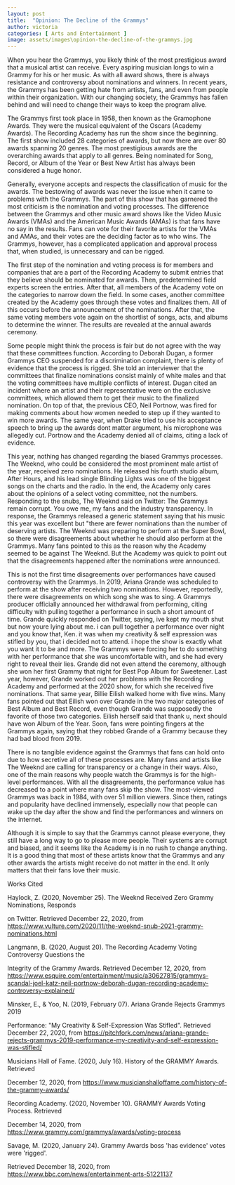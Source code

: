 ```yaml
---
layout: post
title:  "Opinion: The Decline of the Grammys"
author: victoria
categories: [ Arts and Entertainment ]
image: assets/images\opinion-the-decline-of-the-grammys.jpg
---
```


When you hear the Grammys, you likely think of the most prestigious award that a musical artist can receive. Every aspiring musician longs to win a Grammy for his or her music. As with all award shows, there is always resistance and controversy about nominations and winners. In recent years, the Grammys has been getting hate from artists, fans, and even from people within their organization. With our changing society, the Grammys has fallen behind and will need to change their ways to keep the program alive.

The Grammys first took place in 1958, then known as the Gramophone Awards. They were the musical equivalent of the Oscars (Academy Awards). The Recording Academy has run the show since the beginning. The first show included 28 categories of awards, but now there are over 80 awards spanning 20 genres. The most prestigious awards are the overarching awards that apply to all genres. Being nominated for Song, Record, or Album of the Year or Best New Artist has always been considered a huge honor. 

Generally, everyone accepts and respects the classification of music for the awards. The bestowing of awards was never the issue when it came to problems with the Grammys. The part of this show that has garnered the most criticism is the nomination and voting processes. The difference between the Grammys and other music award shows like the Video Music Awards (VMAs) and the American Music Awards (AMAs) is that fans have no say in the results. Fans can vote for their favorite artists for the VMAs and AMAs, and their votes are the deciding factor as to who wins. The Grammys, however, has a complicated application and approval process that, when studied, is unnecessary and can be rigged. 

The first step of the nomination and voting process is for members and companies that are a part of the Recording Academy to submit entries that they believe should be nominated for awards. Then, predetermined field experts screen the entries. After that, all members of the Academy vote on the categories to narrow down the field. In some cases, another committee created by the Academy goes through these votes and finalizes them. All of this occurs before the announcement of the nominations. After that, the same voting members vote again on the shortlist of songs, acts, and albums to determine the winner. The results are revealed at the annual awards ceremony. 

Some people might think the process is fair but do not agree with the way that these committees function. According to Deborah Dugan, a former Grammys CEO suspended for a discrimination complaint, there is plenty of evidence that the process is rigged. She told an interviewer that the committees that finalize nominations consist mainly of white males and that the voting committees have multiple conflicts of interest. Dugan cited an incident where an artist and their representative were on the exclusive committees, which allowed them to get their music to the finalized nomination. On top of that, the previous CEO, Neil Portnow, was fired for making comments about how women needed to step up if they wanted to win more awards. The same year, when Drake tried to use his acceptance speech to bring up the awards dont matter argument, his microphone was allegedly cut. Portnow and the Academy denied all of claims, citing a lack of evidence. 

This year, nothing has changed regarding the biased Grammys processes. The Weeknd, who could be considered the most prominent male artist of the year, received zero nominations. He released his fourth studio album, After Hours, and his lead single Blinding Lights was one of the biggest songs on the charts and the radio. In the end, the Academy only cares about the opinions of a select voting committee, not the numbers. Responding to the snubs, The Weeknd said on Twitter: The Grammys remain corrupt. You owe me, my fans and the industry transparency. In response, the Grammys released a generic statement saying that his music this year was excellent but "there are fewer nominations than the number of deserving artists. The Weeknd was preparing to perform at the Super Bowl, so there were disagreements about whether he should also perform at the Grammys. Many fans pointed to this as the reason why the Academy seemed to be against The Weeknd. But the Academy was quick to point out that the disagreements happened after the nominations were announced.

This is not the first time disagreements over performances have caused controversy with the Grammys. In 2019, Ariana Grande was scheduled to perform at the show after receiving two nominations. However, reportedly, there were disagreements on which song she was to sing. A Grammys producer officially announced her withdrawal from performing, citing difficulty with pulling together a performance in such a short amount of time. Grande quickly responded on Twitter, saying, ive kept my mouth shut but now youre lying about me. i can pull together a performance over night and you know that, Ken. it was when my creativity & self expression was stifled by you, that i decided not to attend. i hope the show is exactly what you want it to be and more. The Grammys were forcing her to do something with her performance that she was uncomfortable with, and she had every right to reveal their lies. Grande did not even attend the ceremony, although she won her first Grammy that night for Best Pop Album for Sweetener. Last year, however, Grande worked out her problems with the Recording Academy and performed at the 2020 show, for which she received five nominations. That same year, Billie Eilish walked home with five wins. Many fans pointed out that Eilish won over Grande in the two major categories of Best Album and Best Record, even though Grande was supposedly the favorite of those two categories. Eilish herself said that thank u, next should have won Album of the Year. Soon, fans were pointing fingers at the Grammys again, saying that they robbed Grande of a Grammy because they had bad blood from 2019. 

There is no tangible evidence against the Grammys that fans can hold onto due to how secretive all of these processes are. Many fans and artists like The Weeknd are calling for transparency or a change in their ways. Also, one of the main reasons why people watch the Grammys is for the high-level performances. With all the disagreements, the performance value has decreased to a point where many fans skip the show. The most-viewed Grammys was back in 1984, with over 51 million viewers. Since then, ratings and popularity have declined immensely, especially now that people can wake up the day after the show and find the performances and winners on the internet. 

Although it is simple to say that the Grammys cannot please everyone, they still have a long way to go to please more people. Their systems are corrupt and biased, and it seems like the Academy is in no rush to change anything. It is a good thing that most of these artists know that the Grammys and any other awards the artists might receive do not matter in the end. It only matters that their fans love their music.

Works Cited

Haylock, Z. (2020, November 25). The Weeknd Received Zero Grammy Nominations, Responds 

on Twitter. Retrieved December 22, 2020, from https://www.vulture.com/2020/11/the-weeknd-snub-2021-grammy-nominations.html

Langmann, B. (2020, August 20). The Recording Academy Voting Controversy Questions the 

Integrity of the Grammy Awards. Retrieved December 12, 2020, from https://www.esquire.com/entertainment/music/a30627815/grammys-scandal-joel-katz-neil-portnow-deborah-dugan-recording-academy-controversy-explained/

Minsker, E., & Yoo, N. (2019, February 07). Ariana Grande Rejects Grammys 2019 

Performance: "My Creativity & Self-Expression Was Stifled". Retrieved December 22, 2020, from https://pitchfork.com/news/ariana-grande-rejects-grammys-2019-performance-my-creativity-and-self-expression-was-stifled/

Musicians Hall of Fame. (2020, July 16). History of the GRAMMY Awards. Retrieved 

December 12, 2020, from https://www.musicianshalloffame.com/history-of-the-grammy-awards/

Recording Academy. (2020, November 10). GRAMMY Awards Voting Process. Retrieved 

December 14, 2020, from https://www.grammy.com/grammys/awards/voting-process

Savage, M. (2020, January 24). Grammy Awards boss 'has evidence' votes were 'rigged'. 

Retrieved December 18, 2020, from https://www.bbc.com/news/entertainment-arts-51221137


